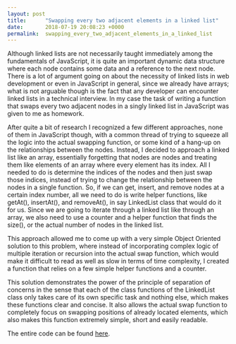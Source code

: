 ```yaml
---
layout: post
title:      "Swapping every two adjacent elements in a linked list"
date:       2018-07-19 20:08:23 +0000
permalink:  swapping_every_two_adjacent_elements_in_a_linked_list
---
```



Although linked lists are not necessarily taught immediately among the fundamentals of JavaScript, it is quite an important dynamic data structure where each node contains some data and a reference to the next node. There is a lot of argument going on about the necessity of linked lists in web development or even in JavaScript in general, since we already have arrays; what is not arguable though is the fact that any developer can encounter linked lists in a technical interview. In my case the task of writing a function that swaps every two adjacent nodes in a singly linked list in JavaScript was given to me as homework. 

After quite a bit of research I recognized a few different approaches, none of them in JavaScript though, with a common thread of trying to squeeze all the logic into the actual swapping function, or some kind of a hang-up on the relationships between the nodes. Instead, I decided to approach a linked list like an array, essentially forgetting that nodes are nodes and treating them like elements of an array where every element has its index. All I needed to do is determine the indices of the nodes and then just swap those indices, instead of trying to change the relationship between the nodes in a single function. So, if we can get, insert, and remove nodes at a certain index number, all we need to do is write helper functions, like getAt(), insertAt(), and removeAt(), in say LinkedList class that would do it for us. Since we are going to iterate through a linked list like through an array, we also need to use a counter and a helper function that finds the size(), or the actual number of nodes in the linked list. 

This approach allowed me to come up with a very simple Object Oriented solution to this problem, where instead of incorporating complex logic of multiple iteration or recursion into the actual swap function, which would make it difficult to read as well as slow in terms of time complexity, I created a function that relies on a few simple helper functions and a counter. 

This solution demonstrates the power of the principle of separation of concerns in the sense that each of the class functions of the LinkedList class only takes care of its own specific task and nothing else, which makes these functions clear and concise. It also allows the actual swap function to completely focus on swapping positions of already located elements, which also makes this function extremely simple, short and easily readable. 
	
The entire code can be found [here](https://github.com/igoreskin/swap-elements-of-linked-list).

